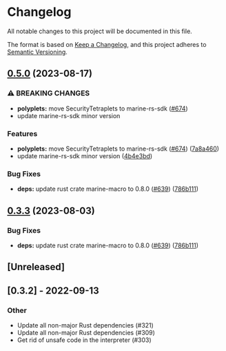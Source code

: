 # Changelog
All notable changes to this project will be documented in this file.

The format is based on [Keep a Changelog](https://keepachangelog.com/en/1.0.0/),
and this project adheres to [Semantic Versioning](https://semver.org/spec/v2.0.0.html).

## [0.5.0](https://github.com/fluencelabs/aquavm/compare/polyplets-v0.4.0...polyplets-v0.5.0) (2023-08-17)


### ⚠ BREAKING CHANGES

* **polyplets:** move SecurityTetraplets to marine-rs-sdk  ([#674](https://github.com/fluencelabs/aquavm/issues/674))
* update marine-rs-sdk minor version

### Features

* **polyplets:** move SecurityTetraplets to marine-rs-sdk  ([#674](https://github.com/fluencelabs/aquavm/issues/674)) ([7a8a460](https://github.com/fluencelabs/aquavm/commit/7a8a46057297317e1b776b13d913b0d42ec0a9af))
* update marine-rs-sdk minor version ([4b4e3bd](https://github.com/fluencelabs/aquavm/commit/4b4e3bde839d1167ea559d49b183d1a76bc93439))


### Bug Fixes

* **deps:** update rust crate marine-macro to 0.8.0 ([#639](https://github.com/fluencelabs/aquavm/issues/639)) ([786b111](https://github.com/fluencelabs/aquavm/commit/786b11164272f15c5bf1ad89f2a46b170565902d))

## [0.3.3](https://github.com/fluencelabs/aquavm/compare/polyplets-v0.3.2...polyplets-v0.3.3) (2023-08-03)


### Bug Fixes

* **deps:** update rust crate marine-macro to 0.8.0 ([#639](https://github.com/fluencelabs/aquavm/issues/639)) ([786b111](https://github.com/fluencelabs/aquavm/commit/786b11164272f15c5bf1ad89f2a46b170565902d))

## [Unreleased]

## [0.3.2] - 2022-09-13

### Other
- Update all non-major Rust dependencies (#321)
- Update all non-major Rust dependencies (#309)
- Get rid of unsafe code in the interpreter (#303)
